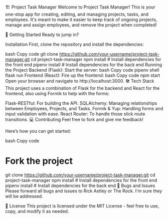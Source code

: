 🏗️ Project Task Manager
Welcome to Project Task Manager! This is your one-stop app for creating, editing, and managing projects, tasks, and employees. It's meant to make it easier to keep track of ongoing projects, manage and assign employees, and remove the project when completed!

🎯 Getting Started
Ready to jump in?

Installation
First, clone the repository and install the dependencies:

bash
Copy code
git clone https://github.com/your-username/project-task-manager.git
cd project-task-manager
npm install  # Install dependencies for the front end
pipenv install  # Install dependencies for the back end
Running the Project
Backend (Flask): Start the server:
bash
Copy code
pipenv shell
flask run
Frontend (React): Fire up the frontend:
bash
Copy code
npm start
Open your browser and navigate to http://localhost:3000.
🛠️ Tech Stack
This project uses a combination of Flask for the backend and React for the frontend, also using Formik to help with the forms:

Flask-RESTful: For building the API.
SQLAlchemy: Managing relationships between Employees, Projects, and Tasks.
Formik & Yup: Handling forms and input validation with ease.
React Router: To handle those slick route transitions.
💻 Contributing
Feel free to fork and give me feedback!

Here’s how you can get started:

bash
Copy code
# Fork the project
git clone https://github.com/your-username/project-task-manager.git
cd project-task-manager
npm install  # Install dependencies for the front end
pipenv install  # Install dependencies for the back end
🐞 Bugs and Issues
Please forward all bugs and issues to Rick Astley or The Rock. I'm sure they will be addressed. 

📜 License
This project is licensed under the MIT License - feel free to use, copy, and modify it as needed.

